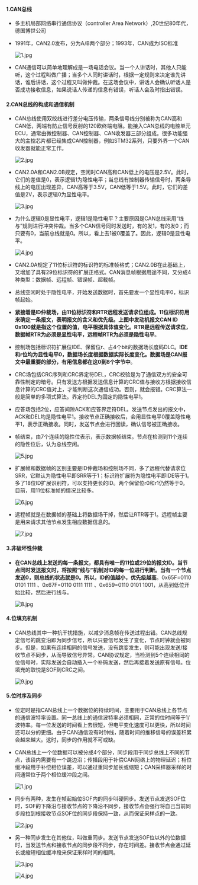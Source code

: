 #### &#x20;1.CAN总线

*   多主机局部网络串行通信协议（controller Area Network）,20世纪80年代，德国博世公司
*   1991年，CAN2.0发布，分为A/B两个部分；1993年，CAN成为ISO标准

    ![1.jpg](https://upload-images.jianshu.io/upload_images/13407176-ef18cb1e39b18db9.jpg?imageMogr2/auto-orient/strip%7CimageView2/2/w/1240)
*   CAN通信可以简单地理解成是一场电话会议。当一个人讲话时，其他人只能听，这个过程叫做广播；当多个人同时讲话时，根据一定规则来决定谁先讲话，谁后讲话，这个过程又叫做仲裁。在这场会议中，讲话人会确认听话人是否成功接收信息，如果说话人传递的信息有错误，听话人会及时指出错误。

#### &#x20;2.CAN总线的构成和通信机制

*   CAN总线使用双绞线进行差分电压传输，两条信号线分别被称为CAN高和CAN低，两端有防止信号反射的120欧终端电阻。能接入CAN总线的电控单元ECU，通常由微控制器、CAN控制器、CAN收发器三部分组成。很多功能强大的主控芯片都已经集成CAN控制器，例如STM32系列，只要外界一个CAN收发器就能正常工作。

    ![2.jpg](https://upload-images.jianshu.io/upload_images/13407176-de8b692df1f01fa9.jpg?imageMogr2/auto-orient/strip%7CimageView2/2/w/1240)
*   CAN2.0A和CAN2.0B规定，空闲时CAN高和CAN低上的电压是2.5V。此时，它们的差值是0，表示逻辑1为隐性电平；当总线有控制器传输信号时，两条导线上的电压出现差异，CAN高等于3.5V，CAN低等于1.5V。此时，它们的差值是2V，表示逻辑0为显性电平。

    ![3.jpg](https://upload-images.jianshu.io/upload_images/13407176-88ebec6cf05df4bc.jpg?imageMogr2/auto-orient/strip%7CimageView2/2/w/1240)
*   为什么逻辑0是显性电平，逻辑1是隐性电平？主要原因是CAN总线采用“线与”规则进行冲突仲裁。当多个CAN信号同时发送时，有的发1，有的发0；而只要有0，当前总线就是0。所以，看上去1被0覆盖了。因此，逻辑0是显性电平。

    ![4.jpg](https://upload-images.jianshu.io/upload_images/13407176-4522b4dd0e277ec0.jpg?imageMogr2/auto-orient/strip%7CimageView2/2/w/1240)
*   CAN2.0A规定了11位标识符的标识符的标准帧格式；CAN2.0B在此基础上，又增加了具有29位标识符的扩展正格式。CAN消息帧根据用途不同，又分成4种类型：数据帧、远程帧、错误帧、超载帧。
*   总线空闲时处于隐性电平，开始发送数据时，首先要发一个显性电平0，标识帧起始。
*   **紧接着是ID仲裁场，由11位标识符和RTR远程发送请求位组成。11位标识符用来确定一条报文，表明报文的含义和优先级。上图中发动机报文CAN ID 0x100就是指这个位置的值，电平根据具体值变化。RTR是远程传送请求位，数据帧RTR为必须是显性电平，远程帧RTR为必须是隐性电平**。
*   控制场包括标识符扩展位IDE、保留位r、占4个bit的数据场长度码DLC。**IDE和r位均为显性电平0，数据场长度根据数据实际长度变化。数据场是CAN报文中最重要的部分，有用信息都在这0到8个字节中**。
*   CRC场包括CRC序列和CRC界定符DEL，CRC校验是为了通信双方的安全可靠性制定的暗号。只有发送方根据发送信息计算的CRC值与接收方根据接收信息计算的CRC值对上，才能判断这次通信成功。否则，就会报错。CRC算法一般是简单的多项式算法。界定符DEL为固定的隐性电平1。
*   应答场包括2位，应答间隙ACK和应答界定符DEL。发送节点发出的报文中，ACK和DEL均是隐性电平1。接收节点正确接收后，会用显性电平0覆盖隐性电平1，表示正确接收。同时，发送节点会进行回读，确认信号被正确接收。
*   帧结束，由7个连续的隐性位表示，表示数据帧结束。节点在检测到11个连续的隐性位后，认为总线空闲。

    ![5.jpg](https://upload-images.jianshu.io/upload_images/13407176-eb2954767a9567aa.jpg?imageMogr2/auto-orient/strip%7CimageView2/2/w/1240)
*   扩展帧和数据帧的区别主要是ID仲裁场和控制场不同，多了远程代替请求位SRR，它默认为隐性电平即SRR等于1；标识符扩展符为隐性电平即IDE等于1。多了18位ID扩展识别符，可以支持更长的ID。两个保留位r0和r1仍然等于0。目前，用11位标准帧的情况比较多。

    ![6.jpg](https://upload-images.jianshu.io/upload_images/13407176-a96745d17e2b5758.jpg?imageMogr2/auto-orient/strip%7CimageView2/2/w/1240)
*   远程帧就是在数据帧的基础上将数据场干掉，然后让RTR等于1。远程帧主要是用来请求其他节点发生相应数据信息的。

    ![7.jpg](https://upload-images.jianshu.io/upload_images/13407176-d6f33e19285286d5.jpg?imageMogr2/auto-orient/strip%7CimageView2/2/w/1240)

#### &#x20;3.非破坏性仲裁

*   **在CAN总线上发送的每一条报文，都具有唯一的11位或29位的报文ID。当节点同时发送报文时，将按照“线与”机制对ID的每一位进行判断。当有一个节点发送0，则总线的状态就是0。所以，ID的值越小，优先级越高**。0x65F=0110 0101 1111 、0x67F=0110 0111 1111 、0x659=0110 0101 1001，从高到低位开始比较，然后进行线与。

    ![8.jpg](https://upload-images.jianshu.io/upload_images/13407176-7b66600855b14a84.jpg?imageMogr2/auto-orient/strip%7CimageView2/2/w/1240)

#### &#x20;4.位填充机制

*   CAN总线其中一种抗干扰措施，以减少消息帧在传送过程出错。CAN总线规定信号的跳变沿即为同步信号，所以只要信号发生了变化，节点时钟就会被同步。但是，如果有连续相同的信号发送，没有跳变发生，则可能出现发送/接收节点不同步，从而导致信号异常。CAN协议规定，当检测到5个连续相同的位信号时，实际发送会自动插入一个补码发送，然后再接着发送原有信号。位填充的取悦是SOF到CRC之间。

    ![9.jpg](https://upload-images.jianshu.io/upload_images/13407176-f7637b3d0f315e3c.jpg?imageMogr2/auto-orient/strip%7CimageView2/2/w/1240)

#### &#x20;5.位时序及同步

*   位定时是指CAN总线上一个数据位的持续时间，主要用于CAN总线上各节点的通信波特率设置。同一总线上的通信波特率必须相同，正常的位时间等于1/波特率。每一位发送的时间看上去很短，但电平变化速度可以更快，所以时间还可以分的更细。由于CAN通信没有时钟线，随着时间的推移信号的误差积累会越来越大。这时，同步的作用就不可或缺。
*   CAN总线上一个位数据可以被分成4个部分，同步段用于同步总线上不同的节点，该段内需要有一个跳边沿；传播段用于补偿CAN网络上的物理延迟；相位缓冲段用于补偿相位误差，可以通过重同步加长或缩短；CAN采样器采样的时间通常位于两个相位缓冲段之间。

    ![1.jpg](https://upload-images.jianshu.io/upload_images/13407176-b0a5bb1b05c18c60.jpg?imageMogr2/auto-orient/strip%7CimageView2/2/w/1240)
*   同步有两种，发生在帧起始位SOF内的同步叫硬同步。发送节点发送SOF位时，SOF的下降沿与接收节点的下降沿不同步，接收节点会强行将自己当前同步段拉到根接收节点SOF位的同步段保持一致，从而保证采样点的一致。

    ![2.jpg](https://upload-images.jianshu.io/upload_images/13407176-282b3a42f7efe0f5.jpg?imageMogr2/auto-orient/strip%7CimageView2/2/w/1240)
*   另一种同步发生在其他位，叫做重同步。发送节点发送SOF位以外的位数据时，当发送节点和接收节点的同步段不同步，存在时间差。接收节点会通过延长或缩短相位缓冲段来保证采样时间的相同。

    ![3.jpg](https://upload-images.jianshu.io/upload_images/13407176-d3c25b9da03c2c8f.jpg?imageMogr2/auto-orient/strip%7CimageView2/2/w/1240)

    ![4.jpg](https://upload-images.jianshu.io/upload_images/13407176-3e144b8e1604fb76.jpg?imageMogr2/auto-orient/strip%7CimageView2/2/w/1240)



